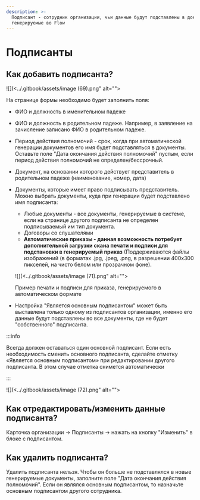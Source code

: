 ```yaml
---
description: >-
  Подписант - сотрудник организации, чьи данные будут подставлены в документы,
  генерируемые во Flow
---
```


# Подписанты

## &#x20;Как добавить подписанта?

![](<../.gitbook/assets/image (69).png" alt=""><figcaption></figcaption></figure>

На странице формы необходимо будет заполнить поля:

* ФИО  и должность в именительном падеже
* ФИО  и должность в родительном падеже. Например, в заявление на зачисление записано ФИО в родительном падеже.
* Период действия полномочий - срок, когда при автоматической генерации документов его имя будет подставляться в документы. Оставьте поле "Дата окончания действия полномочий" пустым, если период действия полномочий не определен/бессрочный.
* Документ, на основании которого действует представитель в родительном падеже (наименование, номер, дата)
*   Документы, которые имеет право подписывать представитель. Можно выбрать документы, куда при генерации будет подставлено имя подписанта:

    * Любые документы - все документы, генерируемые в системе, если на странице другого  подписанта не определен подписываемый им тип документа.
    * Договоры со слушателями
    * **Автоматические приказы - данная возможность потребует дополнительной загрузки  скана печати и подписи  для подстановки в генерируемый приказ** (Поддерживаются файлы изображений (в форматах .jpg, .jpeg, .png, в разрешении 400х300 пикселей, на чисто белом или прозрачном фоне).&#x20;

    ![](<../.gitbook/assets/image (71).png" alt=""><figcaption><p>Пример печати и подписи для приказа, генерируемого в автоматическом формате</p></figcaption></figure>
* Настройка "Является основным подписантом" может быть выставлена только одному из подписантов организации, именно его данные будут подставлены во все документы, где не будет "собственного" подписанта.

:::info

Всегда должен оставаться один основной подписант. Если есть необходимость сменить основного подписанта, сделайте отметку «Является основным подписантом» при редактировании другого подписанта. В этом случае отметка снимется автоматически

:::

![](<../.gitbook/assets/image (72).png" alt=""><figcaption></figcaption></figure>

## Как отредактировать/изменить данные подписанта?

Карточка организации -> Подписанты ->  нажать на кнопку "Изменить" в блоке с подписантом.

## Как удалить подписанта?

Удалить подписанта нельзя. Чтобы он больше не подставлялся в новые генерируемые документы,   заполните поле "Дата окончания действия полномочий". Если он являлся основным подписантом, то назначьте основным подписантом другого сотрудника.

